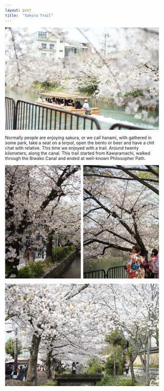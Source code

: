 ```yaml
---
layout: post
title:  "Sakura Trail"
---
```


![20190407_01](/images/20190407_01.JPG)

Normally people are enjoying sakura, or we call hanami, with gathered in some park, take a seat on a *terpal*, open the bento or beer and have a chit chat with relative. This time we enjoyed with a trail. Around twenty kilometers, along the canal. This trail started from Kawaramachi, walked through the Biwako Canal and ended at well-known Philosopher Path.

![20190407_02](/images/20190407_02.JPG)

![20190407_03](/images/20190407_03.JPG)
